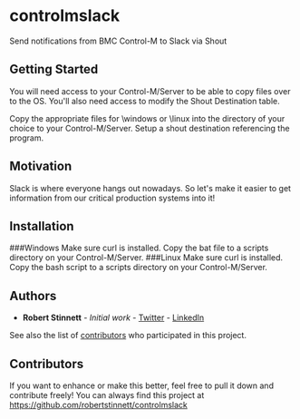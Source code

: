 # controlmslack
Send notifications from BMC Control-M to Slack via Shout

## Getting Started

You will need access to your Control-M/Server to be able to copy files over to the OS.  You'll also need access to modify the Shout Destination table.

Copy the appropriate files for \windows or \linux into the directory of your choice to your Control-M/Server.  Setup a shout destination referencing the program.


## Motivation

Slack is where everyone hangs out nowadays.  So let's make it easier to get information from our critical production systems into it!

## Installation

###Windows
Make sure curl is installed. Copy the bat file to a scripts directory on your Control-M/Server.
###Linux
Make sure curl is installed. Copy the bash script to a scripts directory on your Control-M/Server.

## Authors

* **Robert Stinnett** - *Initial work* - [Twitter](http://www.twitter.com/robertstinnett) - [LinkedIn](https://www.linkedin.com/in/robertstinnett) 

See also the list of [contributors](https://github.com/robertstinnett/controlmslack/contributors) who participated in this project.

## Contributors

If you want to enhance or make this better, feel free to pull it down and contribute freely!  You can always find this project at https://github.com/robertstinnett/controlmslack



